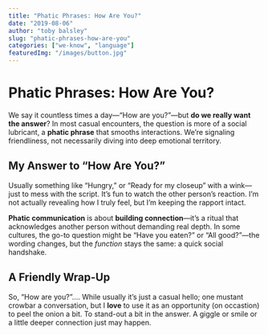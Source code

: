 ```yaml
---
title: "Phatic Phrases: How Are You?"
date: "2019-08-06"
author: "toby balsley"
slug: "phatic-phrases-how-are-you"
categories: ["we-know", "language"]
featuredImg: "/images/button.jpg"
---
```


# Phatic Phrases: How Are You?

We say it countless times a day—“How are you?”—but **do we really want the answer**? In most casual encounters, the question is more of a social lubricant, a **phatic phrase** that smooths interactions. We’re signaling friendliness, not necessarily diving into deep emotional territory.

## My Answer to “How Are You?”
Usually something like “Hungry,” or “Ready for my closeup” with a wink—just to mess with the script. It’s fun to watch the other person’s reaction. I’m not actually revealing how I truly feel, but I’m keeping the rapport intact.

**Phatic communication** is about **building connection**—it’s a ritual that acknowledges another person without demanding real depth. In some cultures, the go-to question might be “Have you eaten?” or “All good?”—the wording changes, but the *function* stays the same: a quick social handshake.

## A Friendly Wrap-Up
So, “How are you?”.... While usually it’s just a casual hello; one mustant crowbar a conversation, but I **love** to use it as an opportunity (on occastion) to peel the onion a bit. To stand-out a bit in the answer. A giggle or smile or a little deeper connection just may happen. 
